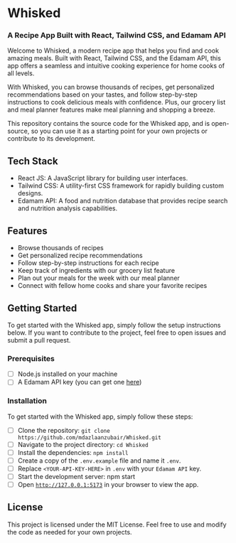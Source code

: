 # Whisked

### A Recipe App Built with React, Tailwind CSS, and Edamam API
 Welcome to Whisked, a modern recipe app that helps you find and cook amazing meals. Built with React, Tailwind CSS, and the Edamam API, this app offers a seamless and intuitive cooking experience for home cooks of all levels.

 With Whisked, you can browse thousands of recipes, get personalized recommendations based on your tastes, and follow step-by-step instructions to cook delicious meals with confidence. Plus, our grocery list and meal planner features make meal planning and shopping a breeze.

 This repository contains the source code for the Whisked app, and is open-source, so you can use it as a starting point for your own projects or contribute to its development.

## Tech Stack
* React JS: A JavaScript library for building user interfaces.
* Tailwind CSS: A utility-first CSS framework for rapidly building custom designs.
* Edamam API: A food and nutrition database that provides recipe search and nutrition analysis capabilities.

## Features
* Browse thousands of recipes
* Get personalized recipe recommendations
* Follow step-by-step instructions for each recipe
* Keep track of ingredients with our grocery list feature
* Plan out your meals for the week with our meal planner
* Connect with fellow home cooks and share your favorite recipes

## Getting Started
 To get started with the Whisked app, simply follow the setup instructions below. If you want to contribute to the project, feel free to open issues and submit a pull request.

### Prerequisites

- [ ] Node.js installed on your machine
- [ ] A Edamam API key (you can get one [here](https://developer.edamam.com/edamam-recipe-api))

### Installation
 To get started with the Whisked app, simply follow these steps:
- [ ] Clone the repository: `git clone https://github.com/mdazlaanzubair/Whisked.git`
- [ ] Navigate to the project directory: `cd Whisked`
- [ ] Install the dependencies: `npm install`
- [ ] Create a copy of the `.env.example` file and name it `.env`.
- [ ] Replace `<YOUR-API-KEY-HERE>` in `.env` with your `Edamam API` key.
- [ ] Start the development server: npm start
- [ ] Open [`http://127.0.0.1:5173`](http://127.0.0.1:5173) in your browser to view the app.

## License
 This project is licensed under the MIT License. Feel free to use and modify the code as needed for your own projects.